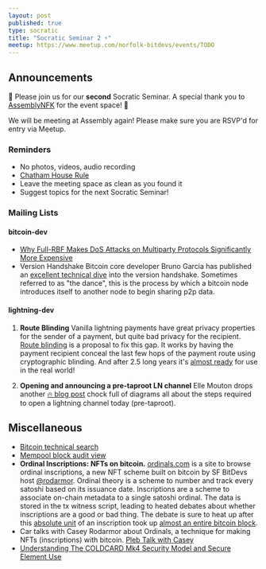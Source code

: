 ```yaml
---
layout: post
published: true
type: socratic
title: "Socratic Seminar 2 ⚡️"
meetup: https://www.meetup.com/norfolk-bitdevs/events/TODO
---
```


## Announcements

👋 Please join us for our **second** Socratic Seminar. A special thank you to [AssemblyNFK](https://www.assemblynfk.com) for the event space! 🙏

We will be meeting at Assembly again! Please make sure you are RSVP'd for entry via Meetup.

### Reminders

- No photos, videos, audio recording
- [Chatham House Rule](https://www.chathamhouse.org/about-us/chatham-house-rule)
- Leave the meeting space as clean as you found it
- Suggest topics for the next Socratic Seminar!

### Mailing Lists

#### bitcoin-dev

- [Why Full-RBF Makes DoS Attacks on Multiparty Protocols Significantly More Expensive](https://lists.linuxfoundation.org/pipermail/bitcoin-dev/2023-January/021322.html)
- Version Handshake
  Bitcoin core developer Bruno Garcia has published an [excellent technical dive](https://github.com/brunoerg/bitcoin-core-notes/blob/main/general-notes/net_processing_version_handshake.md) into the version handshake. Sometimes referred to as "the dance", this is the process by which a bitcoin node introduces itself to another node to begin sharing p2p data.

#### lightning-dev

1. **Route Blinding**
  Vanilla lightning payments have great privacy properties for the sender of a payment, but quite bad privacy for the recipient. [Route blinding](https://github.com/lightning/bolts/blob/route-blinding/proposals/route-blinding.md) is a proposal to fix this gap. It works by having the payment recipient conceal the last few hops of the payment route using cryptographic blinding. And after 2.5 long years it's [almost ready](https://twitter.com/realtbast/status/1603053124356390914) for use in the real world!

1. **Opening and announcing a pre-taproot LN channel**
  Elle Mouton drops another [🔥 blog post](https://ellemouton.com/posts/open_channel_pre_taproot/) chock full of diagrams all about the steps required to open a lightning channel today (pre-taproot).

## Miscellaneous

- [Bitcoin technical search](https://bitcoinsearch.xyz/)
- [Mempool block audit view](https://mempool.space/docs/faq#what-is-block-health)
- **Ordinal Inscriptions: NFTs on bitcoin.** [ordinals.com](https://ordinals.com) is a site to browse ordinal inscriptions, a new NFT scheme built on bitcoin by SF BitDevs host [@rodarmor](https://twitter.com/rodarmor). Ordinal theory is a scheme to number and track every satoshi based on its issuance date. Inscriptions are a scheme to associate on-chain metadata to a single satoshi ordinal. The data is stored in the tx witness script, leading to heated debates about whether inscriptions are a good or bad thing. The debate is sure to heat up after this [absolute unit](https://ordinals.com/inscription/0301e0480b374b32851a9462db29dc19fe830a7f7d7a88b81612b9d42099c0aei0) of an inscription took up [almost an entire bitcoin block](https://mempool.space/block/0000000000000000000515e202c8ae73c8155fc472422d7593af87aa74f2cf3d).
- Car talks with Casey Rodarmor about Ordinals, a technique for making NFTs (inscriptions) with bitcoin. [Pleb Talk with Casey](https://www.thrillerbitcoin.com/pleb-talk-with-casey-2/)
- [Understanding The COLDCARD Mk4 Security Model and Secure Element Use](https://blog.coinkite.com/understanding-mk4-security-model/)